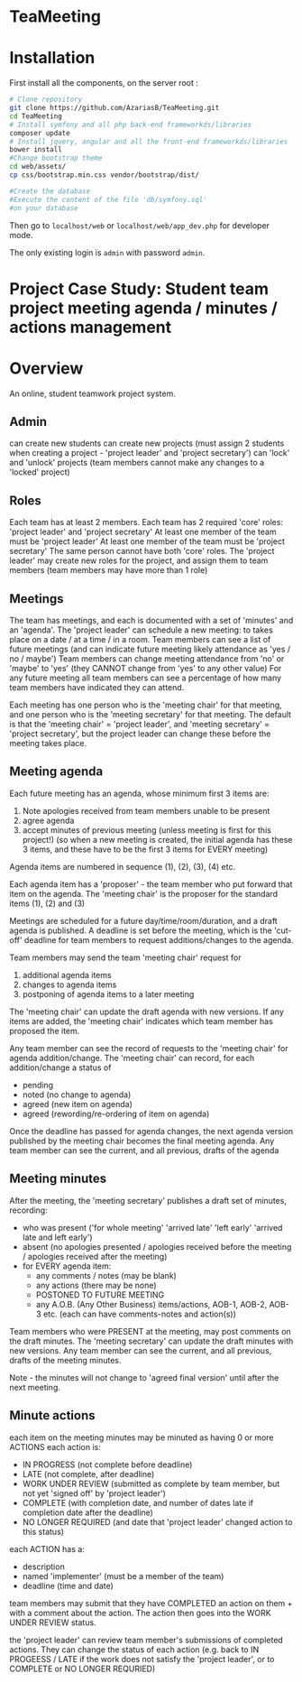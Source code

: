 TeaMeeting
=========

# Installation

First install all the components, on the server root :
```bash
# Clone repository
git clone https://github.com/AzariasB/TeaMeeting.git
cd TeaMeeting
# Install symfony and all php back-end frameworkds/libraries
composer update
# Install jquery, angular and all the front-end frameworkds/libraries
bower install
#Change bootstrap theme
cd web/assets/
cp css/bootstrap.min.css vendor/bootstrap/dist/

#Create the database
#Execute the content of the file 'db/symfony.sql'
#on your database
```
Then go to `localhost/web` or `localhost/web/app_dev.php` for developer mode.

The only existing login is `admin` with password `admin`.


Project Case Study: Student team project meeting agenda / minutes / actions management
========================================================================================

# Overview

An online, student teamwork project system.

Admin
--
can create new students
can create new projects (must assign 2 students when creating a project - 'project leader' and 'project secretary')
can 'lock' and 'unlock' projects (team members cannot make any changes to a 'locked' project)

Roles
--
Each team has at least 2 members.
Each team has 2 required 'core' roles: 'project leader' and 'project secretary'
At least one member of the team must be 'project leader'
At least one member of the team must be 'project secretary'
The same person cannot have both 'core' roles.
The 'project leader' may create new roles for the project, and assign them to team members (team members may have more than 1 role)

Meetings
--
The team has meetings, and each is documented with a set of 'minutes' and an 'agenda'.
The 'project leader' can schedule a new meeting: to takes place on a date / at a time / in a room.
Team members can see a list of future meetings (and can indicate future meeting likely attendance as 'yes / no / maybe')
Team members can change meeting attendance from 'no' or 'maybe' to 'yes' (they CANNOT change from 'yes' to any other value)
For any future meeting all team members can see a percentage of how many team members have indicated they can attend.

Each meeting has one person who is the 'meeting chair' for that meeting, and one person who is the 'meeting secretary' for that meeting.
The default is that the 'meeting chair' = 'project leader', and 'meeting secretary' = 'project secretary', but the project leader can change these before the meeting takes place.

Meeting agenda
--
Each future meeting has an agenda, whose minimum first 3 items are:
1. Note apologies received from team members unable to be present
2. agree agenda
3. accept minutes of previous meeting (unless meeting is first for this project!)
(so when a new meeting is created, the initial agenda has these 3 items, and these have to be the first 3 items for EVERY meeting)

Agenda items are numbered in sequence (1), (2), (3), (4) etc.

Each agenda item has a 'proposer' - the team member who put forward that item on the agenda.
The 'meeting chair' is the proposer for the standard items (1), (2) and (3)

Meetings are scheduled for a future day/time/room/duration, and a draft agenda is published. A deadline is set before the meeting, which is the 'cut-off' deadline for team members to request additions/changes to the agenda.

Team members may send the team 'meeting chair' request for
1. additional agenda items
2. changes to agenda items
3. postponing of agenda items to a later meeting

The 'meeting chair' can update the draft agenda with new versions. If any items are added, the 'meeting chair' indicates which team member has proposed the item.

Any team member can see the record of requests to the 'meeting chair' for agenda addition/change.
The 'meeting chair' can record, for each addition/change a status of
* pending
* noted (no change to agenda)
* agreed (new item on agenda)
* agreed (rewording/re-ordering of item on agenda)

Once the deadline has passed for agenda changes, the next agenda version published by the meeting chair becomes the final meeting agenda.
Any team member can see the current, and all previous, drafts of the agenda

Meeting minutes
--
After the meeting, the 'meeting secretary' publishes a draft set of minutes, recording:
  - who was present ('for whole meeting' 'arrived late' 'left early' 'arrived late and left early')
  - absent (no apologies presented / apologies received before the meeting / apologies received after the meeting)
  - for EVERY agenda item:
      - any comments / notes (may be blank)
      - any actions (there may be none)
      - POSTONED TO FUTURE MEETING
      - any A.O.B. (Any Other Business) items/actions, AOB-1, AOB-2, AOB-3 etc. (each can have comments-notes and action(s))

Team members who were PRESENT at the meeting, may post comments on the draft minutes.
The 'meeting secretary' can update the draft minutes with new versions.
Any team member can see the current, and all previous, drafts of the meeting minutes.

Note - the minutes will not change to 'agreed final version' until after the next meeting.

Minute actions
--
each item on the meeting minutes may be minuted as having 0 or more ACTIONS
each action is:
- IN PROGRESS (not complete before deadline)
- LATE (not complete, after deadline)
- WORK UNDER REVIEW (submitted as complete by team member, but not yet 'signed off' by 'project leader')
- COMPLETE (with completion date, and number of dates late if completion date after the deadline)
- NO LONGER REQUIRED (and date that 'project leader' changed action to this status)

each ACTION has a:
- description
- named 'implementer' (must be a member of the team)
- deadline (time and date)

team members may submit that they have COMPLETED an action on them + with a comment about the action. The action then goes into the WORK UNDER REVIEW status.

the 'project leader' can review team member's submissions of completed actions. They can change the status of each action
(e.g. back to IN PROGEESS / LATE if the work does not satisfy the 'project leader', or to COMPLETE or NO LONGER REQURIED)
